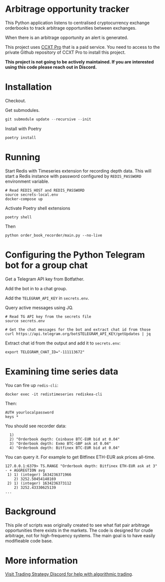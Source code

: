 # Arbitrage opportunity tracker

This Python application listens to centralised cryptocurrency exchange orderbooks to track arbitrage opportunities between exchanges.

When there is an arbitrage opportunity an alert is generated.

This project uses [CCXT Pro](https://ccxt.pro/) that is a paid service. You need to access to the private Github repository of CCXT Pro to install this project.

**This project is not going to be actively maintained. If you are interested using this code please reach out in Discord.** 

# Installation

Checkout.

Get submodules.

```python
git submodule update --recursive --init
```

Install with Poetry

```shell
poetry install
```

# Running

Start Redis with Timeseries extension for recording depth data.
This will start a Redis instance with password configured by `REDIS_PASSWORD` environment variable.

```shell
# Read REDIS_HOST and REDIS_PASSWORD
source secrets-local.env 
docker-compose up
```

Activate Poetry shell extensions

```shell
poetry shell
```

Then 

```shell
python order_book_recorder/main.py --no-live
```

# Configuring the Python Telegram bot for a group chat 

Get a Telegram API key from Botfather.

Add the bot in to a chat group.

Add the `TELEGRAM_API_KEY` in `secrets.env`.

Query active messages using JQ.

```shell
# Read TG API key from the secrets file
source secrets.env

# Get the chat messages for the bot and extract chat id from those
curl https://api.telegram.org/bot$TELEGRAM_API_KEY/getUpdates | jq
```

Extract chat id from the output and add it to `secrets.env`:

```
export TELEGRAM_CHAT_ID="-111113672"
```


# Examining time series data

You can fire up `redis-cli`:

```shell
docker exec -it redistimeseries rediskea-cli
```

Then:

```
AUTH yourlocalpassword
keys *
```

You should see recorder data:


```
  1) 
  2) "Orderbook depth: Coinbase BTC-EUR bid at 0.04"
  3) "Orderbook depth: Exmo BTC-GBP ask at 0.04"
  4) "Orderbook depth: Bitfinex BTC-EUR bid at 0.04"
```

You can query it. For example to get Bitfinex ETH-EUR ask prices all-time.

```
127.0.0.1:6379> TS.RANGE "Orderbook depth: Bitfinex ETH-EUR ask at 3" - + AGGREGTION avg
 1) 1) (integer) 1634236371966
    2) 3252.50454148169
 2) 1) (integer) 1634236373112
    2) 3252.43330625139
...
```

# Background

This pile of scripts was originally created to see what fiat pair arbitrage opportunities there exists in the markets. The code is designed for crude arbitrage, not for high-frequency systems. The main goal is to have easily modifieable code base.

# More information

[Visit Trading Strategy Discord for help with algorithmic trading](https://tradingstrategy.ai/community).


